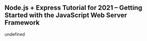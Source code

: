 ## Node.js + Express Tutorial for 2021 – Getting Started with the JavaScript Web Server Framework

undefined
